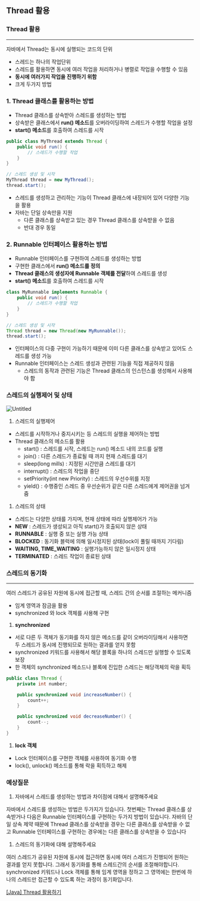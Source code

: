 ## Thread 활용

### Thread 활용

---

자바에서 Thread는 동시에 실행되는 코드의 단위

- 스레드는 하나의 작업단위
- 스레드를 활용하면 동시에 여러 작업을 처리하거나 병렬로 작업을 수행할 수 있음
- **동시에 여러가지 작업을 진행하기 위함**
- 크게 두가지 방법

### 1. Thread 클래스를 활용하는 방법

- Thread 클래스를 상속받아 스레드를 생성하는 방법
- 상속받은 클래스에서 **run() 메소드**를 오버라이딩하여 스레드가 수행할 작업을 설정
- **start() 메소드**를 호출하여 스레드를 시작

```java
public class MyThread extends Thread {
    public void run() {
        // 스레드가 수행할 작업
    }
}

// 스레드 생성 및 시작
MyThread thread = new MyThread();
thread.start();
```

- 스레드를 생성하고 관리하는 기능이 Thread 클래스에 내장되어 있어 다양한 기능을 활용
- 자바는 단일 상속만을 지원
    - 다른 클래스를 상속받고 있는 경우 Thread 클래스를 상속받을 수 없음
    - 반대 경우 동일

### 2. Runnable 인터페이스 활용하는 방법

- Runnable 인터페이스를 구현하여 스레드를 생성하는 방법
- 구현한 클래스에서 **run() 메소드를 정의**
- **Thread 클래스의 생성자에 Runnable 객체를 전달**하여 스레드를 생성
- **start() 메소드**를 호출하여 스레드를 시작

```java
class MyRunnable implements Runnable {
    public void run() {
        // 스레드가 수행할 작업
    }
}

// 스레드 생성 및 시작
Thread thread = new Thread(new MyRunnable());
thread.start();
```

- 인터페이스의 다중 구현이 가능하기 때문에 이미 다른 클래스를 상속받고 있어도 스레드를 생성 가능
- Runnable 인터페이스는 스레드 생성과 관련된 기능을 직접 제공하지 않음
    - 스레드의 동작과 관련된 기능은 Thread 클래스의 인스턴스를 생성해서 사용해야 함

### 스레드의 실행제어 및 상태

![Untitled](https://s3-us-west-2.amazonaws.com/secure.notion-static.com/811e11e6-faea-4e95-a8f0-b7b9e5e9d982/Untitled.png)

1. 스레드의 실행제어
- 스레드를 시작하거나 중지시키는 등 스레드의 실행을 제어하는 방법
- Thread 클래스의 메소드를 활용
    - start() : 스레드를 시작, 스레드는 run() 메소드 내의 코드를 실행
    - join() : 다른 스레드가 종료될 때 까지 현재 스레드를 대기
    - sleep(long mills) : 지정된 시간만큼 스레드를 대기
    - interrupt() : 스레드의 작업을 중단
    - setPriority(int new Priority) : 스레드의 우선수위를 지정
    - yield() : 수행중인 스레드 중 우선순위가 같은 다른 스레드에게 제어권을 넘겨줌
1. 스레드의 상태
- 스레드는 다양한 상태를 가지며, 현재 상태에 따라 실행제어가 가능
- **NEW** : 스레드가 생성되고 아직 start()가 호출되지 않은 상태
- **RUNNABLE** : 실행 중 또는 실행 가능 상태
- **BLOCKED** : 동기화 블럭에 의해 일시정지된 상태(lock이 풀릴 때까지 기다림)
- **WAITING, TIME_WAITING** : 실행가능하지 않은 일시정지 상태
- **TERMINATED** : 스레드 작업이 종료된 상태

### 스레드의 동기화

---

여러 스레드가 공유된 자원에 동시에 접근할 때, 스레드 간의 순서를 조절하는 메커니즘

- 임계 영역과 잠금을 활용
- synchronized 와 lock 객체를 사용해 구현
1. **synchronized**
- 서로 다른 두 객체가 동기화를 하지 않은 메소드를 같이 오버라이딩해서 사용하면 두 스레드가 동시에 진행되므로 원하는 결과를 얻지 못함
- synchronized 키워드를 사용해서 해당 블록을 하나의 스레드만 실행할 수 있도록 보장
- 한 객체의 synchronized 메소드나 블록에 진입한 스레드는 해당객체의 락을 획득

```java
public class Thread {
    private int number;

    public synchronized void increaseNumber() {
        count++;
    }

    public synchronized void decreaseNumber() {
        count--;
    }
}
```

1. **lock 객체**
- Lock 인터페이스를 구현한 객체를 사용하여 동기화 수행
- lock(), unlock() 메소드를 통해 락을 획득하고 해제

### 예상질문

1. 자바에서 스레드를 생성하는 방법과 차이점에 대해서 설명해주세요

자바에서 스레드를 생성하는 방법은 두가지가 있습니다. 첫번째는 Thread 클래스를 상속받거나 다음은 Runnable 인터페이스를 구현하는 두가지 방법이 있습니다. 자바의 단일 상속 제약 때문에 Thread 클래스를 상속받을 경우는 다른 클래스를 상속받을 수 없고 Runnable 인터페이스를 구현하는 경우에는 다른 클래스를 상속받을 수 있습니다

1. 스레드의 동기화에 대해 설명해주세요

여러 스레드가 공유된 자원에 동시에 접근하면 동시에 여러 스레드가 진행되어 원하는 결과를 얻지 못합니다. 그래서 동기화를 통해 스레드간의 순서를 조절해야합니다. synchronized 키워드나 Lock 객체를 통해 임계 영역을 정하고 그 영역에는 한번에 하나의 스레드만 접근할 수 있도록 하는 과정이 동기화입니다.

[[Java] Thread 활용하기](https://mollangpiu.tistory.com/286)
